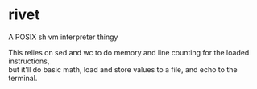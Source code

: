 # rivet
A POSIX sh vm interpreter thingy

This relies on sed and wc to do memory and line counting for the loaded instructions,  
but it'll do basic math, load and store values to a file, and echo to the terminal.
